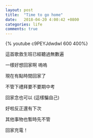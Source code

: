 ```yaml
---
layout: post
title:  "Time to go home"
date:   2018-04-20 4:00:42 +0800
categories: life
comments: true
---
```



{% youtube c9PEYJdwdwI 600 400%}

這首歌救生班已經聽過無數遍  

一樣好想回家啊 嗚嗚  

現在有點時間回家了  

不管下禮拜要不要期中考  

回家念也可以 (這樣騙自己)   

好啦反正還有下次  

其他事物也暫時先不管

回家充電！
